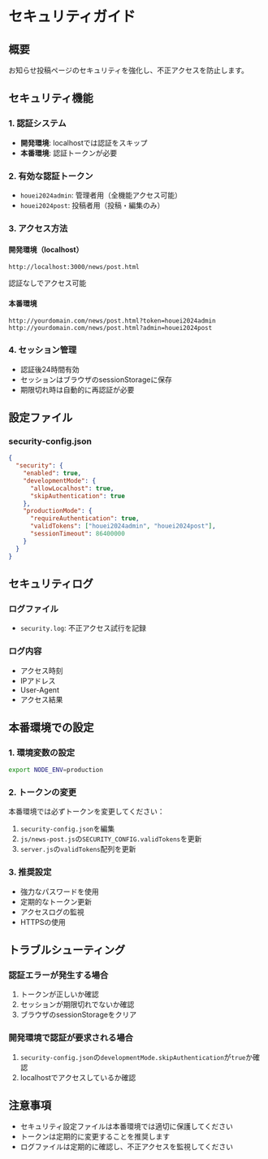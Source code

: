 # セキュリティガイド

## 概要
お知らせ投稿ページのセキュリティを強化し、不正アクセスを防止します。

## セキュリティ機能

### 1. 認証システム

- **開発環境**: localhostでは認証をスキップ
- **本番環境**: 認証トークンが必要

### 2. 有効な認証トークン

- `houei2024admin`: 管理者用（全機能アクセス可能）
- `houei2024post`: 投稿者用（投稿・編集のみ）

### 3. アクセス方法

#### 開発環境（localhost）
```
http://localhost:3000/news/post.html
```
認証なしでアクセス可能

#### 本番環境
```
http://yourdomain.com/news/post.html?token=houei2024admin
http://yourdomain.com/news/post.html?admin=houei2024post
```

### 4. セッション管理

- 認証後24時間有効
- セッションはブラウザのsessionStorageに保存
- 期限切れ時は自動的に再認証が必要

## 設定ファイル

### security-config.json
```json
{
  "security": {
    "enabled": true,
    "developmentMode": {
      "allowLocalhost": true,
      "skipAuthentication": true
    },
    "productionMode": {
      "requireAuthentication": true,
      "validTokens": ["houei2024admin", "houei2024post"],
      "sessionTimeout": 86400000
    }
  }
}
```

## セキュリティログ

### ログファイル

- `security.log`: 不正アクセス試行を記録

### ログ内容

- アクセス時刻
- IPアドレス
- User-Agent
- アクセス結果

## 本番環境での設定

### 1. 環境変数の設定
```bash
export NODE_ENV=production
```

### 2. トークンの変更
本番環境では必ずトークンを変更してください：

1. `security-config.json`を編集
2. `js/news-post.js`の`SECURITY_CONFIG.validTokens`を更新
3. `server.js`の`validTokens`配列を更新

### 3. 推奨設定

- 強力なパスワードを使用
- 定期的なトークン更新
- アクセスログの監視
- HTTPSの使用

## トラブルシューティング

### 認証エラーが発生する場合

1. トークンが正しいか確認
2. セッションが期限切れでないか確認
3. ブラウザのsessionStorageをクリア

### 開発環境で認証が要求される場合

1. `security-config.json`の`developmentMode.skipAuthentication`が`true`か確認
2. localhostでアクセスしているか確認

## 注意事項

- セキュリティ設定ファイルは本番環境では適切に保護してください
- トークンは定期的に変更することを推奨します
- ログファイルは定期的に確認し、不正アクセスを監視してください
